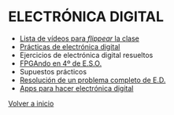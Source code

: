 # ELECTRÓNICA DIGITAL


- [Lista de vídeos para _flippear_ la clase](videosed/videosed.md)
- [Prácticas de electrónica digital](Practicas/practicas.md)
- Ejercicios de electrónica digital resueltos
- [FPGAndo en 4º de E.S.O.](https://github.com/angelmicelti/FPGAndo-por-la-E.S.O.)
- Supuestos prácticos
- [Resolución de un problema completo de E.D.](ProblemaCompleto.md)
- [Apps para hacer electrónica digital]()

[Volver a inicio](https://github.com/angelmicelti/TecnoVilladiego3)
